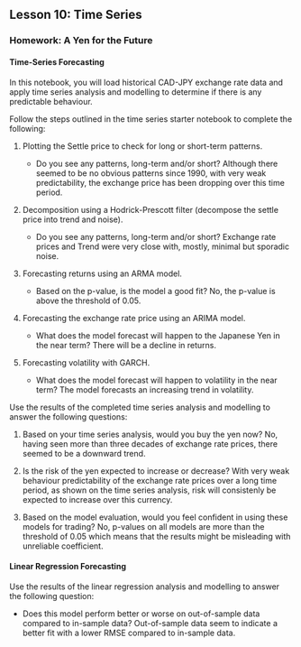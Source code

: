 ## Lesson 10: Time Series

### Homework: A Yen for the Future

#### Time-Series Forecasting

In this notebook, you will load historical CAD-JPY exchange rate data and apply time series analysis and modelling to determine if there is any predictable behaviour.

Follow the steps outlined in the time series starter notebook to complete the following:

1. Plotting the Settle price to check for long or short-term patterns.
   
    * Do you see any patterns, long-term and/or short?
        Although there seemed to be no obvious patterns since 1990, with very weak predictability, the exchange price has been dropping over this time period.

2. Decomposition using a Hodrick-Prescott filter (decompose the settle price into trend and noise).
    
     *  Do you see any patterns, long-term and/or short?
         Exchange rate prices and Trend were very close with, mostly, minimal but sporadic noise.

3. Forecasting returns using an ARMA model.
    
    * Based on the p-value, is the model a good fit?
        No, the p-value is above the threshold of 0.05.

4. Forecasting the exchange rate price using an ARIMA model.
    
    * What does the model forecast will happen to the Japanese Yen in the near term?
        There will be a decline in returns.

5. Forecasting volatility with GARCH.
   
    * What does the model forecast will happen to volatility in the near term?
        The model forecasts an increasing trend in volatility.

Use the results of the completed time series analysis and modelling to answer the following questions:

1. Based on your time series analysis, would you buy the yen now?
    No, having seen more than three decades of exchange rate prices, there seemed to be a downward trend.
    
2. Is the risk of the yen expected to increase or decrease?
    With very weak behaviour predictability of the exchange rate prices over a long time period, as shown on the time series analysis, risk will consistenly be expected to increase over this currency. 
    
3. Based on the model evaluation, would you feel confident in using these models for trading?
    No, p-values on all models are more than the threshold of 0.05 which means that the results might be misleading with unreliable coefficient.


#### Linear Regression Forecasting

Use the results of the linear regression analysis and modelling to answer the following question:

* Does this model perform better or worse on out-of-sample data compared to in-sample data?
    Out-of-sample data seem to indicate a better fit with a lower RMSE compared to in-sample data.



